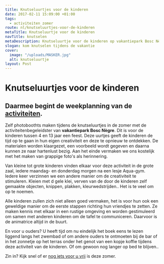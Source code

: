 ```yaml
---
title: Knutseluurtjes voor de kinderen
date: 2017-02-11 15:09:00 +01:00
tags:
  - activiteiten zomer
route: nl/knutseluurtjes-voor-de-kinderen
metaTitle: Knutseluurtje voor de kinderen
navTitle: knutselen
metaDescription: Knutseluurtje voor de kinderen op vakantiepark Bosc Nègre
slogan: kom knutselen tijdens de vakantie
cover:
  image: "/uploads/MASKER.jpg"
  alt: knutseluurtje
layout: Post
---
```


# Knutseluurtjes voor de kinderen

## Daarmee begint de weekplanning van de [activiteiten](/nl/animatie/).

Zelf photoboothts maken tijdens de knutseluurtjes in de zomer met de activiteitenbegeleidster van **vakantiepark Bosc Nègre**. Dit is voor de kinderen tussen 4 en 13 jaar een feest. Deze uurtjes geeft de kinderen de tijd op te gaan in hun eigen creativiteit en deze te opnieuw te ontdekken. De materialen worden klaargezet, een voorbeeld wordt gegeven en daarna kunnen ze naar hartenlust bezig. Aan het einde vermaken we ons kostelijk met het maken van grappige foto's als herinnering.

Van kleine tot grote kinderen vinden elkaar voor deze activiteit in de grote zaal, iedere maandag- en donderdag morgen na een lesje Aqua-gym. Iedere keer verzinnen we een andere manier om de creativiteit te stimuleren. Kleien met d gele klei, verven van de door de kinderen zelf gemaakte objecten, knippen, plakken, kleurwedstrijden.. Het is te veel om op te noemen.

Alle kinderen zullen zich niet alleen goed vermaken, het is voor hun ook een geweldige manier om de eerste stappen richting hun vriendjes te zetten. Ze maken kennis met elkaar in een rustige omgeving en worden gestimuleerd om samen met anderen kinderen om de tafel te communiceren. Daarvoor is de animatrice altijd in de buurt.

En voor u ouders? U heeft tijd om nu eindelijk het boek eens te lezen liggend langs het zwembad of om andere ouders te ontmoeten bij de bar of in het zonnetje op het terras onder het genot van een kopje koffie tijdens deze activiteit van de kinderen. Of om gewoon nog langer op bed te blijven..

Zin in? Kijk snel of er [nog iets voor u vrij](https://bookingpremium.secureholiday.net/nl/14230) is deze zomer.
